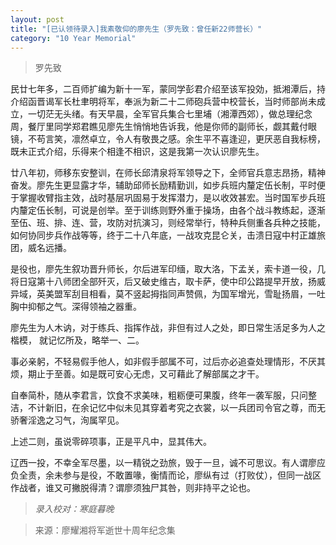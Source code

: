 ```yaml
---
layout: post
title: "[已认领待录入]我素敬仰的廖先生（罗先致：曾任新22师营长）"
category: "10 Year Memorial"
---
```


> 罗先致

民廿七年多，二百师扩编为新十一军，蒙同学彭君介绍至该军投効，抵湘潭后，持介绍函晋谒军长杜聿明将军，奉派为新二十二师砲兵营中校营长，当时师部尚未成立，一切茫无头绪。有天早晨，全军官兵集合七里埔（湘潭西郊），做总理纪念周，餐厅里同学郑君瞧见廖先生悄悄地告诉我，他是你师的副师长，觑其戴付眼镜，不苟言笑，凛然卓立，令人有敬畏之感。余生平不喜逢迎，更厌恶自我标榜，既未正式介绍，乐得来个相逢不相识，这是我第一次认识廖先生。

廿八年初，师移东安整训，在师长邱清泉将军领导之下，全师官兵意志昂扬，精神奋发。廖先生更显露才华，辅助邱师长励精勤训，如步兵班内釐定伍长制，平时便于掌握收臂指主效，战时基层巩固易于发挥潜力，是以收效甚宏。当时国军步兵班内釐定伍长制，可说是创举。至于训练则野外重于操场，由各个战斗教练起，逐渐至伍、班、排、连、营，攻防对抗演习，则经常举行，特种兵侧重各兵种之技能，如何协同步兵作战等等，终于二十八年底，一战攻克昆仑关，击溃日寇中村正雄旅团，威名远播。

是役也，廖先生叙功晋升师长，尔后进军印缅，取大洛，下孟关，索卡道一役，几将日寇第十八师团全部歼灭，后又破史维古，取卡萨，使中印公路提早开放，扬威异域，英美盟军刮目相看，莫不竖起拇指同声赞佩，为国军增光，雪耻扬眉，一吐胸中抑郁之气。深得领袖之器重。

廖先生为人木讷，对于练兵、指挥作战，非但有过人之处，即日常生活足多为人之楷模， 就记忆所及，略举一、二。

事必亲躬，不轻易假手他人，如非假手部属不可，过后亦必追查处理情形，不厌其烦，期止于至善。如是既可安心无虑，又可藉此了解部属之才干。

自奉简朴，随从李君言，饮食不求美味，粗粝便可果腹，终年一袭军服，只问整洁，不计新旧，在余记忆中似未见其穿着考究之衣裳，以一兵团司令官之尊，而无骄奢淫逸之习气，洵属罕见。

上述二则，虽说零碎项事，正是平凡中，显其伟大。

辽西一投，不幸全军尽墨，以一精锐之劲旅，毁于一旦，诚不可思议。有人谓廖应负全责，余未参与是役，不敢置喙，衡情而论，廖纵有过（打败仗），但同一战区作战者，谁又可撇脱得清？谓廖须独尸其咎，则非持平之论也。



>*录入校对：寒庭暮晚*

> 来源：廖耀湘将军逝世十周年纪念集